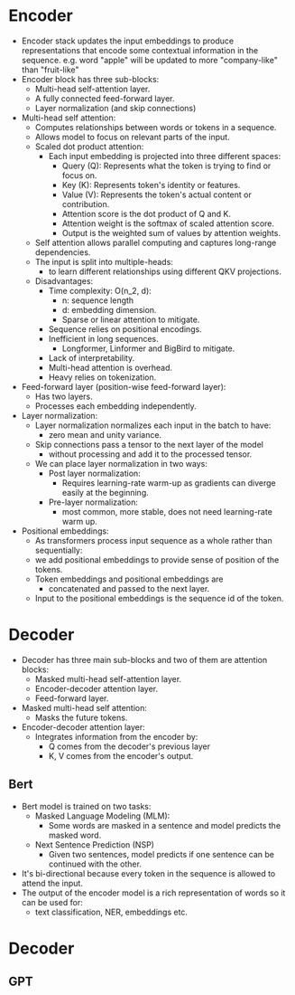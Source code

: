 # Encoder
- Encoder stack updates the input embeddings to produce representations
that encode some contextual information in the sequence.
e.g. word "apple" will be updated to more "company-like" than "fruit-like"
- Encoder block has three sub-blocks:
  - Multi-head self-attention layer.
  - A fully connected feed-forward layer.
  - Layer normalization (and skip connections)
- Multi-head self attention:
  - Computes relationships between words or tokens in a sequence.
  - Allows model to focus on relevant parts of the input.
  - Scaled dot product attention:
    - Each input embedding is projected into three different spaces:
      - Query (Q): Represents what the token is trying to find or focus on.
      - Key (K): Represents token's identity or features.
      - Value (V): Represents the token's actual content or contribution.
      - Attention score is the dot product of Q and K.
      - Attention weight is the softmax of scaled attention score.
      - Output is the weighted sum of values by attention weights.
  - Self attention allows parallel computing and captures long-range dependencies.
  - The input is split into multiple-heads:
    - to learn different relationships using different QKV projections.
  - Disadvantages:
    - Time complexity: O(n_2, d):
      - n: sequence length
      - d: embedding dimension.
      - Sparse or linear attention to mitigate.
    - Sequence relies on positional encodings.
    - Inefficient in long sequences.
      - Longformer, Linformer and BigBird to mitigate.
    - Lack of interpretability.
    - Multi-head attention is overhead.
    - Heavy relies on tokenization.
- Feed-forward layer (position-wise feed-forward layer):
  - Has two layers.
  - Processes each embedding independently.
- Layer normalization:
  - Layer normalization normalizes each input in the batch to have:
    - zero mean and unity variance.
  - Skip connections pass a tensor to the next layer of the model
    - without processing and add it to the processed tensor.
  - We can place layer normalization in two ways:
    - Post layer normalization:
      - Requires learning-rate warm-up as gradients can diverge easily at the beginning.
    - Pre-layer normalization:
      - most common, more stable, does not need learning-rate warm up.
- Positional embeddings:
  - As transformers process input sequence as a whole rather than sequentially:
  - we add positional embeddings to provide sense of position of the tokens.
  - Token embeddings and positional embeddings are
    - concatenated and passed to the next layer.
  - Input to the positional embeddings is the sequence id of the token.
# Decoder
- Decoder has three main sub-blocks and two of them are attention blocks:
  - Masked multi-head self-attention layer.
  - Encoder-decoder attention layer.
  - Feed-forward layer.
- Masked multi-head self attention:
  - Masks the future tokens.
- Encoder-decoder attention layer:
  - Integrates information from the encoder by:
    - Q comes from the decoder's previous layer
    - K, V comes from the encoder's output.
## Bert
- Bert model is trained on two tasks:
  - Masked Language Modeling (MLM):
    - Some words are masked in a sentence and model predicts the masked word.
  - Next Sentence Prediction (NSP)
    - Given two sentences, model predicts if one sentence can be continued with the other.
- It's bi-directional because every token in the sequence is allowed to attend the input.
- The output of the encoder model is a rich representation of words so it can be used for:
  - text classification, NER, embeddings etc.

# Decoder
## GPT